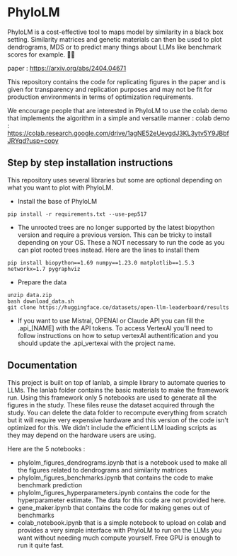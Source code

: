# PhyloLM

PhyloLM is a cost-effective tool to maps model by similarity in a black box setting. Similarity matrices and genetic materials can then be used to plot dendrograms, MDS or to predict many things about LLMs like benchmark scores for example. 🧬🤖

paper : https://arxiv.org/abs/2404.04671

This repository contains the code for replicating figures in the paper and is given for transparency and replication purposes and may not be fit for production environments in terms of optimization requirements.

We encourage people that are interested in PhyloLM to use the colab demo that implements the algorithm in a simple and versatile manner :
colab demo : https://colab.research.google.com/drive/1agNE52eUevgdJ3KL3ytv5Y9JBbfJRYqd?usp=copy


## Step by step installation instructions
This repository uses several libraries but some are optional depending on what you want to plot with PhyloLM.

- Install the base of PhyloLM
```
pip install -r requirements.txt --use-pep517
```
- The unrooted trees are no longer supported by the latest biopython version and require a previous version. This can be tricky to install depending on your OS. These a NOT necessary to run the code as you can plot rooted trees instead. Here are the lines to install them

```
pip install biopython==1.69 numpy==1.23.0 matplotlib==1.5.3 networkx=1.7 pygraphviz
```

- Prepare the data
```
unzip data.zip
bash download_data.sh
git clone https://huggingface.co/datasets/open-llm-leaderboard/results
```

- If you want to use Mistral, OPENAI or Claude API you can fill the .api_[NAME] with the API tokens. To access VertexAI you'll need to follow instructions on how to setup vertexAI authentification and you should update the .api_vertexai with the project name.

## Documentation
This project is built on top of lanlab, a simple library to automate queries to LLMs. The lanlab folder contains the basic materials to make the framework run. Using this framework only 5 notebooks are used to generate all the figures in the study. These files reuse the dataset acquired through the study. You can delete the data folder to recompute everything from scratch but it will require very expensive hardware and this version of the code isn't optimized for this. We didn't include the efficient LLM loading scripts as they may depend on the hardware users are using.

Here are the 5 notebooks :
- phylolm\_figures\_dendrograms.ipynb that is a notebook used to make all the figures related to dendrograms and similarity matrices
- phylolm\_figures\_benchmarks.ipynb that contains the code to make benchmark prediction
- phylolm\_figures\_hyperparameters.ipynb contains the code for the hyperparameter estimate. The data for this code are not provided here.
- gene_maker.ipynb that contains the code for making genes out of benchmarks
- colab_notebook.ipynb that is a simple notebook to upload on colab and provides a very simple interface with PhyloLM to run on the LLMs you want without needing much compute yourself. Free GPU is enough to run it quite fast.
